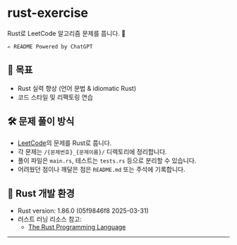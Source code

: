 # rust-exercise

Rust로 LeetCode 알고리즘 문제를 풉니다. 🦀

`✍️ README Powered by ChatGPT`

## 🧠 목표

- Rust 실력 향상 (언어 문법 & idiomatic Rust)
- 코드 스타일 및 리팩토링 연습

## 🛠️ 문제 풀이 방식

- [LeetCode](https://leetcode.com/)의 문제를 Rust로 풉니다.
- 각 문제는 `/{문제번호}_{문제이름}/` 디렉토리에 정리합니다.
- 풀이 파일은 `main.rs`, 테스트는 `tests.rs` 등으로 분리할 수 있습니다.
- 어려웠던 점이나 깨달은 점은 `README.md` 또는 주석에 기록합니다.

## 🦀 Rust 개발 환경

- Rust version: 1.86.0 (05f9846f8 2025-03-31)
- 러스트 러닝 리소스 참고:
  - [The Rust Programming Language](https://doc.rust-lang.org/book/)

---
